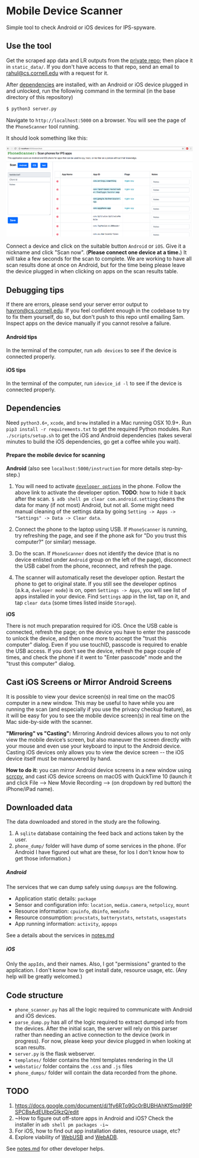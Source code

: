 # Mobile Device Scanner

Simple tool to check Android or iOS devices for IPS-spyware.


## Use the tool
Get the scraped app data and LR outputs from the [private repo](https://bitbucket.org/rchatterjee/appscraper/); then place it in `static_data/`.
If you don't have access to that repo, send an email to <rahul@cs.cornell.edu> with a request for it.

After [dependencies](#dependencies) are installed, with an Android or iOS device plugged in and
unlocked, run the following command in the terminal (in the base directory of this repository)

```bash
$ python3 server.py
```

Navigate to `http://localhost:5000` on a browser. You
will see the page of the `PhoneScanner` tool running. 

It should look something like this:

![Phone Scanner UI](webstatic/phone_scanner-ui.png "Phone Scanner UI")


Connect a
device and click on the suitable button `Android` or `iOS`. Give it a nickname and click "Scan now". (**Please
connect one device at a time.**) It will take a few seconds for the scan to complete. We are working to have all scan results done at once on Android, but for the time being please leave the device plugged in when clicking on apps on the scan results table.

## Debugging tips
If there are errors, please send your server error output to <havron@cs.cornell.edu>. If you feel confident enough in the codebase to try to fix them yourself, do so, but don't push to this repo until emailing Sam.
Inspect apps on the device manually if you cannot resolve a failure.


#### Android tips
In the terminal of the computer, run `adb devices` to see if the device is connected properly.


#### iOS tips
In the terminal of the computer, run `idevice_id -l` to see if the device is connected properly.


## Dependencies
Need `python3.6+`, `xcode`, and `brew` installed in a Mac running OSX 10.9+.
Run `pip3 install -r requirements.txt` to get the required Python modules.
Run `./scripts/setup.sh` to get the iOS and Android dependencies (takes several minutes to build the iOS dependencies, go get a coffee while you wait).


#### Prepare the mobile device for scanning
**Android**
(also see `localhost:5000/instruction` for more details step-by-step.)
1. You will need to activate [`developer options`](https://developer.android.com/studio/debug/dev-options.html)
in the phone. Follow the above link to activate the developer option.
**TODO**: how to hide it back after the scan.
`$ adb shell pm clear com.android.setting` cleans the data for  many (if not most) Android, but not all.
Some might need manual cleaning of the settings data by going `Setting -> Apps -> "Settings" -> Data -> Clear data`.

2. Connect the phone to the laptop using USB. If `PhoneScanner` is running, try
refreshing the page, and see if the phone ask for "Do you trust this computer?" (or similar)
message.
3. Do the scan.  If `PhoneScanner` does not identify the device (that is
no device enlisted under `Android` group on the left of the page),
disconnect the USB cabel from the phone, reconnect, and refresh the page.
4. The scanner will automatically reset the developer option. Restart the phone
to get to original state.
If you still see the developer optinos (a.k.a, `dveloper mode`) is on, open
`Settings -> Apps`, you will see list of apps installed in your device.
Find `Settings` app in the list, tap on it, and tap `clear data` (some times
listed inside `Storage`).


**iOS**

There is not much preparation required for iOS. Once the USB
cable is connected, refresh the page; on the device you have to enter
the passcode to unlock the device, and then once more to accept the "trust this computer" dialog. 
Even if you use touchID, passcode is required to enable the USB access. If you don't see the device, refresh
the page couple of times, and check the phone if it went to
"Enter passcode" mode and the "trust this computer" dialog.


## Cast iOS Screens or Mirror Android Screens 
It is possible to view your device screen(s) in real time on the macOS computer in a new window. This may be useful to have while you are running the scan (and especially if you use the privacy checkup feature), as it will be easy for you to see the mobile device screen(s) in real time on the Mac side-by-side with the scanner.

**"Mirroring" vs "Casting":** Mirroring Android devices allows you to not only view the mobile device’s screen, but also maneuver the screen directly with your mouse and even use your keyboard to input to the Android device. Casting iOS devices only allows you to view the device screen -- the iOS device itself must be maneuvered by hand.

**How to do it:** you can mirror Android device screens in a new window using [scrcpy](https://github.com/Genymobile/scrcpy), and cast iOS device screens on macOS with QuickTime 10 (launch it and click File --> New Movie Recording --> (on dropdown by red button) the iPhone/iPad name).

## Downloaded data ##
The data downloaded and stored in the study are the following.
1. A `sqlite` database containing the feed back and actions taken by the user.
2. `phone_dump/` folder will have dump of some services in the phone.
(For Android I have figured out what are these, for Ios I don't know how to get those information.)

##### Android
The services that we can dump safely using `dumpsys` are the following.
* Application static details: `package`
* Sensor and configuration info: `location`, `media.camera`, `netpolicy`, `mount`
* Resource information: `cpuinfo`, `dbinfo`, `meminfo`
* Resource consumption: `procstats`, `batterystats`, `netstats`, `usagestats`
* App running information: `activity`, `appops`

See a details about the services in [notes.md](notes.md)

##### iOS
Only the `appIds`, and their names. Also, I got "permissions" granted to the
application. I don't konw how to get install date, resource usage, etc.
(Any help will be greatly welcomed.)


## Code structure  
* `phone_scanner.py` has all the logic required to communicate with Android and
  iOS devices.
* `parse_dump.py` has all of the logic required to extract dumped info from the devices. After the initial scan, the server will rely on this parser rather than needing an active connection to the device (work in progress). For now, please keep your device plugged in when looking at scan results.
* `server.py` is the flask webserver. 
* `templates/` folder contains the html templates rendering in the UI
* `webstatic/` folder contains the `.css` and `.js` files 
* `phone_dumps/` folder will contain the data recorded from the phone.



## TODO
1. https://docs.google.com/document/d/1fy6RTo9Gc0rBUBHAhKfSmqI99PSPCBsAdEUIbpGIkzQ/edit
2. ~How to figure out off-store apps in Android and iOS? Check the installer in `adb shell pm packages -i`~
3. For iOS, how to find out app installation dates, resource usage, etc?
4. Explore viability of [WebUSB](https://github.com/WICG/webusb) and [WebADB](https://github.com/webadb/webadb.js).

See [notes.md](notes.md) for other developer helps.



